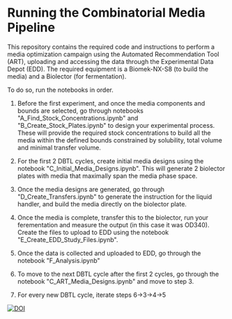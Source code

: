 # Running the Combinatorial Media Pipeline

This repository contains the required code and instructions to perform a media optimization campaign using the Automated Recommendation Tool (ART), uploading and accessing the data through the Experimental Data Depot (EDD). The required equipment is a Biomek-NX-S8 (to build the media) and a Biolector (for fermentation).

To do so, run the notebooks in order. 

1) Before the first experiment, and once the media components and bounds are selected, go through notebooks "A_Find_Stock_Concentrations.ipynb"  and "B_Create_Stock_Plates.ipynb" to design your experimental process. These will provide the required stock concentrations to build all the media within the defined bounds constrained by solubility, total volume and minimal transfer volume.

2) For the first 2 DBTL cycles, create initial media designs using the notebook "C_Initial_Media_Designs.ipynb". This will generate 2 biolector plates with media that maximally span the media phase space.

3) Once the media designs are generated, go through "D_Create_Transfers.ipynb" to generate the instruction for the liquid handler, and build the media directly on the biolector plate.

4) Once the media is complete, transfer this to the biolector, run your ferementation and measure the output (in this case it was OD340). Create the files to upload to EDD using the notebook "E_Create_EDD_Study_Files.ipynb".

5) Once the data is collected and uploaded to EDD, go through the notebook "F_Analysis.ipynb"

6) To move to the next DBTL cycle after the first 2 cycles, go through the notebook "C_ART_Media_Designs.ipynb" and move to step 3.

7) For every new DBTL cycle, iterate steps 6->3->4->5

[![DOI](https://zenodo.org/badge/499339738.svg)](https://doi.org/10.5281/zenodo.15093357)
